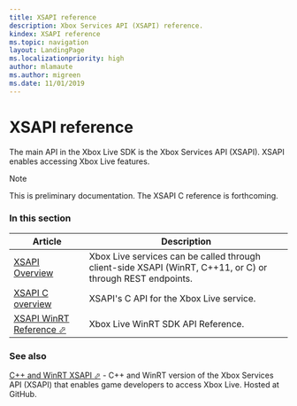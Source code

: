 ```yaml
---
title: XSAPI reference
description: Xbox Services API (XSAPI) reference.
kindex: XSAPI reference
ms.topic: navigation
layout: LandingPage
ms.localizationpriority: high
author: mlamaute
ms.author: migreen
ms.date: 11/01/2019
---
```


# XSAPI reference

The main API in the Xbox Live SDK is the Xbox Services API (XSAPI).
XSAPI enables accessing Xbox Live features.

> [!NOTE]
> This is preliminary documentation. The XSAPI C reference is forthcoming.


### In this section

| Article | Description |
|---------|-------------|
| [XSAPI Overview](../../api-ref/xsapi/live-introduction-to-xbox-live-apis.md) | Xbox Live services can be called through client-side XSAPI (WinRT, C++11, or C) or through REST endpoints. |
| [XSAPI C overview](../../api-ref/xsapi/live-xsapi-flat-c.md) | XSAPI's C API for the Xbox Live service. |
| <a href="https://docs.microsoft.com/dotnet/api/?view=xboxlive-dotnet-2017.11.20171204.01" target="_blank">XSAPI WinRT Reference &#11008;</a> | Xbox Live WinRT SDK API Reference. |


### See also

<a href="https://github.com/Microsoft/xbox-live-api" target="_blank">C++ and WinRT XSAPI &#11008;</a> -
C++ and WinRT version of the Xbox Services API (XSAPI) that enables game developers to access Xbox Live.
Hosted at GitHub.
